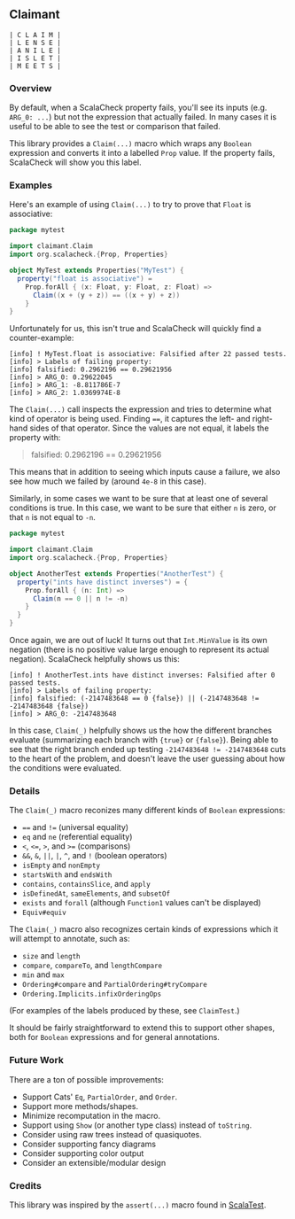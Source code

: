 ## Claimant

```
| C L A I M |
| L E N S E |
| A N I L E |
| I S L E T |
| M E E T S |
```

### Overview

By default, when a ScalaCheck property fails, you'll see its inputs
(e.g. `ARG_0: ...`) but not the expression that actually failed. In
many cases it is useful to be able to see the test or comparison that
failed.

This library provides a `Claim(...)` macro which wraps any `Boolean`
expression and converts it into a labelled `Prop` value. If the
property fails, ScalaCheck will show you this label.

### Examples

Here's an example of using `Claim(...)` to try to prove that `Float`
is associative:

```scala
package mytest

import claimant.Claim
import org.scalacheck.{Prop, Properties}

object MyTest extends Properties("MyTest") {
  property("float is associative") =
    Prop.forAll { (x: Float, y: Float, z: Float) =>
      Claim((x + (y + z)) == ((x + y) + z))
    }
}
```

Unfortunately for us, this isn't true and ScalaCheck will quickly find
a counter-example:

```
[info] ! MyTest.float is associative: Falsified after 22 passed tests.
[info] > Labels of failing property:
[info] falsified: 0.2962196 == 0.29621956
[info] > ARG_0: 0.29622045
[info] > ARG_1: -8.811786E-7
[info] > ARG_2: 1.0369974E-8
```

The `Claim(...)` call inspects the expression and tries to determine
what kind of operator is being used. Finding `==`, it captures the
left- and right-hand sides of that operator. Since the values are not
equal, it labels the property with:

> falsified: 0.2962196 == 0.29621956

This means that in addition to seeing which inputs cause a failure, we
also see how much we failed by (around `4e-8` in this case).

Similarly, in some cases we want to be sure that at least one of
several conditions is true. In this case, we want to be sure that
either `n` is zero, or that `n` is not equal to `-n`.

```scala
package mytest

import claimant.Claim
import org.scalacheck.{Prop, Properties}

object AnotherTest extends Properties("AnotherTest") {
  property("ints have distinct inverses") = {
    Prop.forAll { (n: Int) =>
      Claim(n == 0 || n != -n)
    }
  }
}
```

Once again, we are out of luck! It turns out that `Int.MinValue` is
its own negation (there is no positive value large enough to represent
its actual negation). ScalaCheck helpfully shows us this:

```
[info] ! AnotherTest.ints have distinct inverses: Falsified after 0 passed tests.
[info] > Labels of failing property:
[info] falsified: (-2147483648 == 0 {false}) || (-2147483648 != -2147483648 {false})
[info] > ARG_0: -2147483648
```

In this case, `Claim(_)` helpfully shows us the how the different
branches evaluate (summarizing each branch with `{true}` or
`{false}`). Being able to see that the right branch ended up testing
`-2147483648 != -2147483648` cuts to the heart of the problem, and
doesn't leave the user guessing about how the conditions were
evaluated.

### Details

The `Claim(_)` macro reconizes many different kinds of `Boolean`
expressions:

 * `==` and `!=` (universal equality)
 * `eq` and `ne` (referential equality)
 * `<`, `<=`, `>`, and `>=` (comparisons)
 * `&&`, `&`, `||`, `|`, `^`, and `!` (boolean operators)
 * `isEmpty` and `nonEmpty`
 * `startsWith` and `endsWith`
 * `contains`, `containsSlice`, and `apply`
 * `isDefinedAt`, `sameElements`, and `subsetOf`
 * `exists` and `forall` (although `Function1` values can't be displayed)
 * `Equiv#equiv`

The `Claim(_)` macro also recognizes certain kinds of expressions
which it will attempt to annotate, such as:

 * `size` and `length`
 * `compare`, `compareTo`, and `lengthCompare`
 * `min` and `max`
 * `Ordering#compare` and `PartialOrdering#tryCompare`
 * `Ordering.Implicits.infixOrderingOps`

(For examples of the labels produced by these, see `ClaimTest`.)

It should be fairly straightforward to extend this to support other
shapes, both for `Boolean` expressions and for general annotations.

### Future Work

There are a ton of possible improvements:

 * Support Cats' `Eq`, `PartialOrder`, and `Order`.
 * Support more methods/shapes.
 * Minimize recomputation in the macro.
 * Support using `Show` (or another type class) instead of `toString`.
 * Consider using raw trees instead of quasiquotes.
 * Consider supporting fancy diagrams
 * Consider supporting color output
 * Consider an extensible/modular design

### Credits

This library was inspired by the `assert(...)` macro found in
[ScalaTest](http://www.scalatest.org/).
